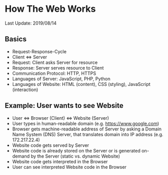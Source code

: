 # How The Web Works

Last Update: 2019/08/14

## Basics

- Request-Response-Cycle
- Client <=> Server
- Request: Client asks Server for resource
- Response: Server serves resource to Client
- Communication Protocol: HTTP, HTTPS
- Languages of Server: JavaScript, PHP, Python
- Languages of Website: HTML (content), CSS (styling), JavaScript (interaction)

## Example: User wants to see Website

- User <=> Browser (Client) <=> Website (Server)
- User types in human-readable domain (e.g. https://www.google.com)
- Browser gets machine-readable address of Server by asking a Domain Name System (DNS) Server, that translates domain into IP address (e.g. 172.217.22.4)
- Website code gets served by Server
- Website code is already stored on the Server or is generated on-demand by the Server (static vs. dynamic Website)
- Website code gets interpreted in the Browser
- User can see interpreted Website code in the Browser
